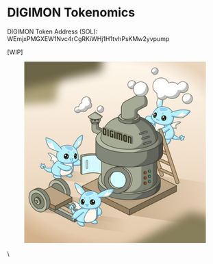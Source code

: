 # DIGIMON Tokenomics

DIGIMON Token Address (SOL): WEmjxPMGXEW1Nvc4rCgRKiWHj1H1tvhPsKMw2yvpump



\[WIP]

<figure><img src="../.gitbook/assets/Digimon Engine.jpg" alt=""><figcaption></figcaption></figure>

\
